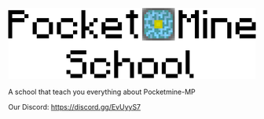 ![pocketmineschool](img/pocketmineschool.png)

A school that teach you everything about Pocketmine-MP

Our Discord: https://discord.gg/EvUyyS7
